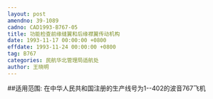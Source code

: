 ```yaml
---
layout: post
amendno: 39-1089
cadno: CAD1993-B767-05
title: 功能检查前缘缝翼和后缘襟翼传动机构
date: 1993-11-17 00:00:00 +0800
effdate: 1993-11-24 00:00:00 +0800
tag: B767
categories: 民航华北管理局适航处
author: 王晓明
---
```


##适用范围:
在中华人民共和国注册的生产线号为1--402的波音767飞机

